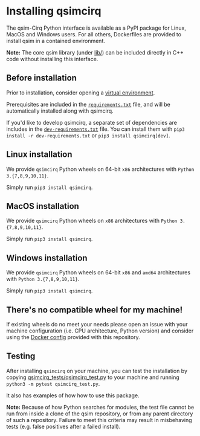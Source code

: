 # Installing qsimcirq

The qsim-Cirq Python interface is available as a PyPI package for Linux, MacOS and Windows users.
For all others, Dockerfiles are provided to install qsim in a contained
environment.

**Note:** The core qsim library (under
[lib/](https://github.com/quantumlib/qsim/blob/master/lib)) can be included
directly in C++ code without installing this interface.

## Before installation

Prior to installation, consider opening a
[virtual environment](https://packaging.python.org/guides/installing-using-pip-and-virtual-environments/).

Prerequisites are included in the
[`requirements.txt`](https://github.com/quantumlib/qsim/blob/master/requirements.txt)
file, and will be automatically installed along with qsimcirq.

If you'd like to develop qsimcirq, a separate set of dependencies are includes
in the
[`dev-requirements.txt`](https://github.com/quantumlib/qsim/blob/master/dev-requirements.txt)
file. You can install them with `pip3 install -r dev-requirements.txt` or
`pip3 install qsimcirq[dev]`.

## Linux installation

We provide `qsimcirq` Python wheels on 64-bit `x86` architectures with `Python 3.{7,8,9,10,11}`.

Simply run `pip3 install qsimcirq`.

## MacOS installation

We provide `qsimcirq` Python wheels on `x86` architectures with `Python 3.{7,8,9,10,11}`.

Simply run `pip3 install qsimcirq`.

## Windows installation

We provide `qsimcirq` Python wheels on 64-bit `x86` and `amd64` architectures with `Python 3.{7,8,9,10,11}`.

Simply run `pip3 install qsimcirq`.

## There's no compatible wheel for my machine!

If existing wheels do no meet your needs please open an issue with your machine configuration (i.e. CPU architecture, Python version) and consider using the [Docker config](./docker.md) provided with this repository.

## Testing

After installing `qsimcirq` on your machine, you can test the installation by
copying [qsimcirq_tests/qsimcirq_test.py](qsimcirq_tests/qsimcirq_test.py)
to your machine and running `python3 -m pytest qsimcirq_test.py`.

It also has examples of how how to use this package.

**Note:** Because of how Python searches for modules, the test file cannot
be run from inside a clone of the qsim repository, or from any parent
directory of such a repository. Failure to meet this criteria may result
in misbehaving tests (e.g. false positives after a failed install).
